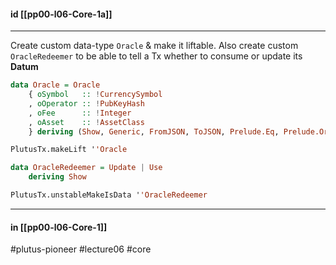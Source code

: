 #### id [[pp00-l06-Core-1a]]
--- 

Create custom data-type `Oracle` & make it liftable. Also create custom `OracleRedeemer` to be able to tell a Tx whether to consume or update its **Datum**

```haskell
data Oracle = Oracle
    { oSymbol   :: !CurrencySymbol
    , oOperator :: !PubKeyHash
    , oFee      :: !Integer
    , oAsset    :: !AssetClass
    } deriving (Show, Generic, FromJSON, ToJSON, Prelude.Eq, Prelude.Ord)

PlutusTx.makeLift ''Oracle

data OracleRedeemer = Update | Use
    deriving Show

PlutusTx.unstableMakeIsData ''OracleRedeemer
```

---
#### in [[pp00-l06-Core-1]]
#plutus-pioneer  #lecture06 #core 